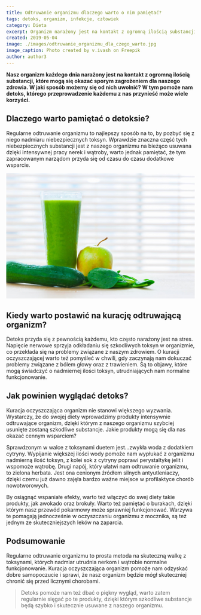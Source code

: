 ```yaml
---
title: Odtruwanie organizmu dlaczego warto o nim pamiętać?
tags: detoks, organizm, infekcje, człowiek
category: Dieta
excerpt: Organizm narażony jest na kontakt z ogromną ilością substancji, które mogą się okazać sporym zagrożeniem dla naszego zdrowia
created: 2019-05-04
image: ./images/odtruwanie_organizmu_dla_czego_warto.jpg
image_caption: Photo created by v.ivash on Freepik
author: author3
---
```


**Nasz organizm każdego dnia narażony jest na kontakt z ogromną ilością substancji, które mogą się okazać sporym zagrożeniem dla naszego zdrowia. W jaki sposób możemy się od nich uwolnić? W tym pomoże nam detoks, którego przeprowadzenie każdemu z nas przynieść może wiele korzyści.**


## Dlaczego warto pamiętać o detoksie?

Regularne odtruwanie organizmu to najlepszy sposób na to, by pozbyć się z niego nadmiaru niebezpiecznych toksyn. Wprawdzie znaczna część tych niebezpiecznych substancji jest z naszego organizmu na bieżąco usuwana dzięki intensywnej pracy nerek i wątroby, warto jednak pamiętać, że tym zapracowanym narządom przyda się od czasu do czasu dodatkowe wsparcie.

![Otyłość](./images/detoks_a_infekcje.jpg "skladniki wspomagajace otpornosc w diecie")

## Kiedy warto postawić na kurację odtruwającą organizm?

Detoks przyda się z pewnością każdemu, kto często narażony jest na stres. Napięcie nerwowe sprzyja odkładaniu się szkodliwych toksyn w organizmie, co przekłada się na problemy związane z naszym zdrowiem. O kuracji oczyszczającej warto też pomyśleć w chwili, gdy zaczynają nam dokuczać problemy związane z bólem głowy oraz z trawieniem. Są to objawy, które mogą świadczyć o nadmiernej ilości toksyn, utrudniających nam normalne funkcjonowanie.

## Jak powinien wyglądać detoks?

Kuracja oczyszczająca organizm nie stanowi większego wyzwania. Wystarczy, że do swojej diety wprowadzimy produkty intensywnie odtruwające organizm, dzięki którym z naszego organizmu szybciej usunięte zostaną szkodliwe substancje. Jakie produkty mogą się dla nas okazać cennym wsparciem?

Sprawdzonym w walce z toksynami duetem jest…zwykła woda z dodatkiem cytryny. Wypijanie większej ilości wody pomoże nam wypłukać z organizmu nadmierną ilość toksyn, z kolei sok z cytryny poprawi perystaltykę jelit i wspomoże wątrobę. Drugi napój, który ułatwi nam odtruwanie organizmu, to zielona herbata. Jest ona cenionym źródłem silnych antyutleniaczy, dzięki czemu już dawno zajęła bardzo ważne miejsce w profilaktyce chorób nowotworowych.

By osiągnąć wspaniałe efekty, warto też włączyć do swej diety takie produkty, jak awokado oraz brokuły. Warto też pamiętać o burakach, dzięki którym nasz przewód pokarmowy może sprawniej funkcjonować. Warzywa te pomagają jednocześnie w oczyszczaniu organizmu z mocznika, są też jednym ze skuteczniejszych leków na zaparcia.

## Podsumowanie

Regularne odtruwanie organizmu to prosta metoda na skuteczną walkę z toksynami, których nadmiar utrudnia nerkom i wątrobie normalne funkcjonowanie. Kuracja oczyszczająca organizm pomoże nam odzyskać dobre samopoczucie i sprawi, że nasz organizm będzie mógł skuteczniej chronić się przed licznymi chorobami. 

> Detoks pomoże nam też dbać o piękny wygląd, warto zatem regularnie sięgać po te produkty, dzięki którym szkodliwe substancje będą szybko i skutecznie usuwane z naszego organizmu.

